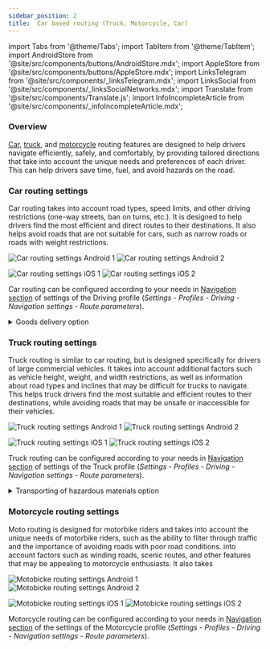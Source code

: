 ```yaml
---
sidebar_position: 2
title:  Car based routing (Truck, Motorcycle, Car)
---
```


import Tabs from '@theme/Tabs';
import TabItem from '@theme/TabItem';
import AndroidStore from '@site/src/components/buttons/AndroidStore.mdx';
import AppleStore from '@site/src/components/buttons/AppleStore.mdx';
import LinksTelegram from '@site/src/components/_linksTelegram.mdx';
import LinksSocial from '@site/src/components/_linksSocialNetworks.mdx';
import Translate from '@site/src/components/Translate.js';
import InfoIncompleteArticle from '@site/src/components/_infoIncompleteArticle.mdx';

<InfoIncompleteArticle/>

### Overview

[Car](#car-routing-features), [truck](#truck-routing-features), and [motorcycle](#motorcycle-routing-features) routing features are designed to help drivers navigate efficiently, safely, and comfortably, by providing tailored directions that take into account the unique needs and preferences of each driver. This can help drivers save time, fuel, and avoid hazards on the road.

### Car routing settings

Car routing takes into account road types, speed limits, and other driving restrictions (one-way streets, ban on turns, etc.). It is designed to help drivers find the most efficient and direct routes to their destinations. It also helps avoid roads that are not suitable for cars, such as narrow roads or roads with weight restrictions.  

<Tabs groupId="operating-systems">

<TabItem value="android" label="Android">  

![Car routing settings Android 1](@site/static/img/navigation/routing/routing_car_settings_andr_1.png) ![Car routing settings Android 2](@site/static/img/navigation/routing/routing_car_settings_andr_2.png)

</TabItem>

<TabItem value="ios" label="iOS">

![Car routing settings iOS 1](@site/static/img/navigation/routing/routing_car_settings_ios_1.png) ![Car routing settings iOS 2](@site/static/img/navigation/routing/routing_car_settings_ios_2.png)

</TabItem>

</Tabs>

Car routing can be configured according to your needs in [Navigation section](../../personal/profiles.md#navigation-settings) of settings of the Driving profile (*Settings - Profiles - Driving - Navigation settings - Route parameters*). 

<details><summary> Goods delivery option </summary>

<Tabs groupId="operating-systems">

<TabItem value="android" label="Android">  

![Goods delivery Android](@site/static/img/navigation/routing/goods_delivery_andr.png)  

</TabItem>

<TabItem value="ios" label="iOS">

![Goods delivery iOS](@site/static/img/navigation/routing/goods_delivery_ios.png)  

</TabItem>

</Tabs>

</details>

### Truck routing settings

Truck routing is similar to car routing, but is designed specifically for drivers of large commercial vehicles. It takes into account additional factors such as vehicle height, weight, and width restrictions, as well as information about road types and inclines that may be difficult for trucks to navigate. This helps truck drivers find the most suitable and efficient routes to their destinations, while avoiding roads that may be unsafe or inaccessible for their vehicles.

<Tabs groupId="operating-systems">

<TabItem value="android" label="Android">  

![Truck routing settings Android 1](@site/static/img/navigation/routing/routing_truck_settings_andr_1.png) ![Truck routing settings Android 2](@site/static/img/navigation/routing/routing_truck_settings_andr_2.png)

</TabItem>

<TabItem value="ios" label="iOS">

![Truck routing settings iOS 1](@site/static/img/navigation/routing/routing_truck_settings_ios_1.png) ![Truck routing settings iOS 2](@site/static/img/navigation/routing/routing_truck_settings_ios_2.png)

</TabItem>

</Tabs>

Truck routing can be configured according to your needs in [Navigation section](../../personal/profiles.md#navigation-settings) of settings of the Truck profile (*Settings - Profiles - Driving - Navigation settings - Route parameters*).  

<details><summary> Transporting of hazardous materials option </summary>

<Tabs groupId="operating-systems">

<TabItem value="android" label="Android">  

![Transporting of hazardous materials Android](@site/static/img/navigation/routing/hazards_andr.png)  

</TabItem>

<TabItem value="ios" label="iOS">

![Transporting of hazardous materials iOS](@site/static/img/navigation/routing/hazards_ios.png)  

</TabItem>

</Tabs>

</details>

### Motorcycle routing settings

Moto routing is designed for motorbike riders and takes into account the unique needs of motorbike riders, such as the ability to filter through traffic and the importance of avoiding roads with poor road conditions. into account factors such as winding roads, scenic routes, and other features that may be appealing to motorcycle enthusiasts. It also takes 

<Tabs groupId="operating-systems">

<TabItem value="android" label="Android">  

![Motobicke routing settings Android 1](@site/static/img/navigation/routing/routing_moto_settings_andr_1.png) ![Motobicke routing settings Android 2](@site/static/img/navigation/routing/routing_moto_settings_andr_2.png)

</TabItem>

<TabItem value="ios" label="iOS">

![Motobicke routing settings iOS 1](@site/static/img/navigation/routing/routing_moto_settings_ios_1.png) ![Motobicke routing settings iOS 2](@site/static/img/navigation/routing/routing_moto_settings_ios_2.png)

</TabItem>

</Tabs>

Motorcycle routing can be configured according to your needs in [Navigation section](../../personal/profiles.md#navigation-settings) of the settings of the Motorcycle profile (*Settings - Profiles - Driving - Navigation settings - Route parameters*).  
